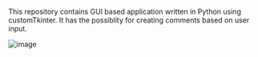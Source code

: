 This repository contains GUI based application written in Python using customTkinter.
It has the possiblity for creating comments based on user input.

![image](https://user-images.githubusercontent.com/32244889/229386976-0b2226a2-d0f0-4fec-972a-188fab3057d2.png)
